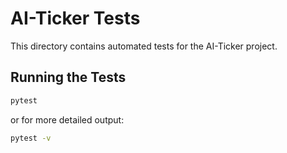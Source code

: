 # AI-Ticker Tests
This directory contains automated tests for the AI-Ticker project.

## Running the Tests

```bash
pytest
```

or for more detailed output:

```bash
pytest -v
```
